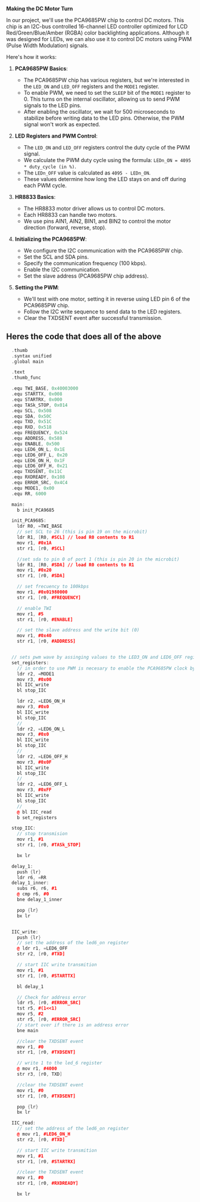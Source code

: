 **Making the DC Motor Turn**

In our project, we'll use the PCA9685PW chip to control DC motors. This chip is an I2C-bus controlled 16-channel LED controller optimized for LCD Red/Green/Blue/Amber (RGBA) color backlighting applications. Although it was designed for LEDs, we can also use it to control DC motors using PWM (Pulse Width Modulation) signals.

Here's how it works:

1. **PCA9685PW Basics**:
   - The PCA9685PW chip has various registers, but we're interested in the `LED_ON` and `LED_OFF` registers and the `MODE1` register.
   - To enable PWM, we need to set the `SLEEP` bit of the `MODE1` register to 0. This turns on the internal oscillator, allowing us to send PWM signals to the LED pins.
   - After enabling the oscillator, we wait for 500 microseconds to stabilize before writing data to the LED pins. Otherwise, the PWM signal won't work as expected.

2. **LED Registers and PWM Control**:
   - The `LED_ON` and `LED_OFF` registers control the duty cycle of the PWM signal.
   - We calculate the PWM duty cycle using the formula: `LEDn_ON = 4095 * duty_cycle (in %)`.
   - The `LEDn_OFF` value is calculated as `4095 - LEDn_ON`.
   - These values determine how long the LED stays on and off during each PWM cycle.

3. **HR8833 Basics**:
   - The HR8833 motor driver allows us to control DC motors.
   - Each HR8833 can handle two motors.
   - We use pins AIN1, AIN2, BIN1, and BIN2 to control the motor direction (forward, reverse, stop).

4. **Initializing the PCA9685PW**:
   - We configure the I2C communication with the PCA9685PW chip.
   - Set the SCL and SDA pins.
   - Specify the communication frequency (100 kbps).
   - Enable the I2C communication.
   - Set the slave address (PCA9685PW chip address).

5. **Setting the PWM**:
   - We'll test with one motor, setting it in reverse using LED pin 6 of the PCA9685PW chip.
   - Follow the I2C write sequence to send data to the LED registers.
   - Clear the TXDSENT event after successful transmission.


## Heres the code that does all of the above

```c++
  .thumb
  .syntax unified
  .global main

  .text
  .thumb_func

  .equ TWI_BASE, 0x40003000
  .equ STARTTX, 0x008
  .equ STARTRX, 0x000
  .equ TASk_STOP, 0x014
  .equ SCL, 0x508
  .equ SDA, 0x50C
  .equ TXD, 0x51C
  .equ RXD, 0x518
  .equ FREQUENCY, 0x524
  .equ ADDRESS, 0x588
  .equ ENABLE, 0x500
  .equ LED6_ON_L, 0x1E
  .equ LED6_OFF_L, 0x20
  .equ LED6_ON_H, 0x1F
  .equ LED6_OFF_H, 0x21
  .equ TXDSENT, 0x11C
  .equ RXDREADY, 0x108
  .equ ERROR_SRC, 0x4C4
  .equ MODE1, 0x00
  .equ RR, 6000

  main:
    b init_PCA9685

  init_PCA9685:
    ldr R0, =TWI_BASE
    // set SCL to 26 (this is pin 19 on the microbit)
    ldr R1, [R0, #SCL] // load R0 contents to R1
    mov r1, #0x1A
    str r1, [r0, #SCL]

    //set sda to pin 0 of port 1 (this is pin 20 in the microbit)
    ldr R1, [R0, #SDA] // load R0 contents to R1
    mov r1, #0x20
    str r1, [r0, #SDA]

    // set frecuency to 100kbps
    mov r1, #0x01980000
    str r1, [r0, #FREQUENCY]

    // enable TWI
    mov r1, #5
    str r1, [r0, #ENABLE]

    // set the slave address and the write bit (0)
    mov r1, #0x40
    str r1, [r0, #ADDRESS]


  // sets pwm wave by assinging values to the LED3_ON and LED6_OFF registers
  set_registers:
    // in order to use PWM is necesary to enable the PCA9685PW clock by setting the SLEEP bit of MODE 1 register to 0
    ldr r2, =MODE1
    mov r3, #0x00
    bl IIC_write
    bl stop_IIC

    ldr r2, =LED6_ON_H
    mov r3, #0x0
    bl IIC_write
    bl stop_IIC
    //
    ldr r2, =LED6_ON_L
    mov r3, #0x0
    bl IIC_write
    bl stop_IIC
    //
    ldr r2, =LED6_OFF_H
    mov r3, #0x0F
    bl IIC_write
    bl stop_IIC
    //
    ldr r2, =LED6_OFF_L
    mov r3, #0xFF
    bl IIC_write
    bl stop_IIC
    //
    @ bl IIC_read
    b set_registers

  stop_IIC:
    // stop transmision
    mov r1, #1
    str r1, [r0, #TASk_STOP]

    bx lr

  delay_1:
    push {lr}
    ldr r6, =RR
  delay_1_inner:
    subs r6, r6, #1
    @ cmp r6, #0
    bne delay_1_inner

    pop {lr}
    bx lr


  IIC_write:
    push {lr}
    // set the address of the led6_on register
    @ ldr r1, =LED6_OFF
    str r2, [r0, #TXD]

    // start IIC write transmition
    mov r1, #1
    str r1, [r0, #STARTTX]

    bl delay_1

    // Check for address error
    ldr r5, [r0, #ERROR_SRC]
    tst r5, #(1<<1)
    mov r5, #2
    str r5, [r0, #ERROR_SRC]
    // start over if there is an address error
    bne main

    //clear the TXDSENT event
    mov r1, #0
    str r1, [r0, #TXDSENT]

    // write 1 to the led_6 register
    @ mov r1, #4000
    str r3, [r0, TXD]

    //clear the TXDSENT event
    mov r1, #0
    str r1, [r0, #TXDSENT]

    pop {lr}
    bx lr

  IIC_read:
    // set the address of the led6_on register
    @ mov r1, #LED6_ON_H
    str r2, [r0, #TXD]

    // start IIC write transmition
    mov r1, #1
    str r1, [r0, #STARTRX]

    //clear the TXDSENT event
    mov r1, #0
    str r1, [r0, #RXDREADY]

    bx lr

```
